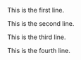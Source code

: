 This is the first line.


This is the second line.


This is the third line.

This is the fourth line.

